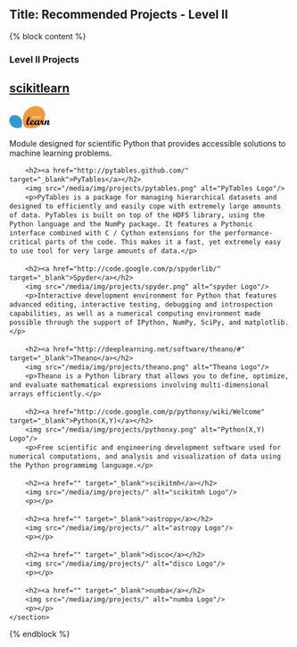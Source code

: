 Title: Recommended Projects - Level II
---

{% block content %}
	<section class="span8 projects">
		<section>
		<h1>Level II Projects</h1>
		<h2><a href="http://scikit-learn.org/stable/" target="_blank">scikitlearn</a></h2>
		<img src="/media/img/projects/scikitslearn.png" alt="scikitlearn Logo"/>
		<p>Module designed for scientific Python that provides accessible solutions to machine learning problems.</p>
		
		<h2><a href="http://pytables.github.com/" target="_blank">PyTables</a></h2>
		<img src="/media/img/projects/pytables.png" alt="PyTables Logo"/>
		<p>PyTables is a package for managing hierarchical datasets and designed to efficiently and easily cope with extremely large amounts of data. PyTables is built on top of the HDF5 library, using the Python language and the NumPy package. It features a Pythonic interface combined with C / Cython extensions for the performance-critical parts of the code. This makes it a fast, yet extremely easy to use tool for very large amounts of data.</p>

		<h2><a href="http://code.google.com/p/spyderlib/" target="_blank">Spyder</a></h2>
		<img src="/media/img/projects/spyder.png" alt="spyder Logo"/>
		<p>Interactive development environment for Python that features advanced editing, interactive testing, debugging and introspection capabilities, as well as a numerical computing environment made possible through the support of IPython, NumPy, SciPy, and matplotlib.</p>

		<h2><a href="http://deeplearning.net/software/theano/#" target="_blank">Theano</a></h2>
		<img src="/media/img/projects/theano.png" alt="Theano Logo"/>
		<p>Theano is a Python library that allows you to define, optimize, and evaluate mathematical expressions involving multi-dimensional arrays efficiently.</p>

		<h2><a href="http://code.google.com/p/pythonxy/wiki/Welcome" target="_blank">Python(X,Y)</a></h2>
		<img src="/media/img/projects/pythonxy.png" alt="Python(X,Y) Logo"/>
		<p>Free scientific and engineering development software used for numerical computations, and analysis and visualization of data using the Python programmimg language.</p>

		<h2><a href="" target="_blank">scikitmh</a></h2>
		<img src="/media/img/projects/" alt="scikitmh Logo"/>
		<p></p>
		
		<h2><a href="" target="_blank">astropy</a></h2>
		<img src="/media/img/projects/" alt="astropy Logo"/>
		<p></p>

		<h2><a href="" target="_blank">disco</a></h2>
		<img src="/media/img/projects/" alt="disco Logo"/>
		<p></p>

		<h2><a href="" target="_blank">numba</a></h2>
		<img src="/media/img/projects/" alt="numba Logo"/>
		<p></p>
	</section>
</section>
{% endblock %}
